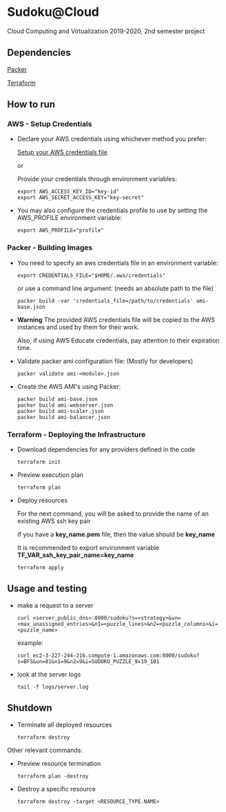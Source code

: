 # Sudoku@Cloud

Cloud Computing and Virtualization 2019-2020, 2nd semester project

## Dependencies

[Packer](https://packer.io/)

[Terraform](https://www.terraform.io/)

## How to run

### AWS - Setup Credentials

- Declare your AWS credentials using whichever method you prefer:

  [Setup your AWS credentials file](https://docs.aws.amazon.com/cli/latest/userguide/cli-configure-files.html)

  or

  Provide your credentials through environment variables:

      export AWS_ACCESS_KEY_ID="key-id"
      export AWS_SECRET_ACCESS_KEY="key-secret"

- You may also configure the credentials profile to use by setting the AWS_PROFILE environment variable:

      export AWS_PROFILE="profile"

### Packer - Building Images

- You need to specify an aws credentials file in an environment variable:

      export CREDENTIALS_FILE="$HOME/.aws/credentials"

    or use a command line argument: (needs an absolute path to the file)

      packer build -var 'credentials_file=/path/to/credentials' ami-base.json

- **Warning** The provided AWS credentials file will be copied to the AWS instances and used by them for their work.

  Also, if using AWS Educate credentials, pay attention to their expiration time.

- Validate packer ami configuration file: (Mostly for developers)

      packer validate ami-<module>.json

- Create the AWS AMI's using Packer:

      packer build ami-base.json
      packer build ami-webserver.json
      packer build ami-scaler.json
      packer build ami-balancer.json

### Terraform - Deploying the Infrastructure

- Download dependencies for any providers defined in the code

      terraform init

- Preview execution plan

      terraform plan

- Deploy resources

  For the next command, you will be asked to provide the name of an existing AWS ssh key pair

  If you have a **key_name.pem** file, then the value should be **key_name**

  It is recommended to export environment variable **TF_VAR_ssh_key_pair_name=key_name**

      terraform apply

## Usage and testing

- make a request to a server

      curl <server_public_dns>:8000/sudoku?s=<strategy>&un=<max_unassigned_entries>&n1=<puzzle_lines>&n2=<puzzle_columns>&i=<puzzle_name>

    example:

      curl ec2-3-227-244-216.compute-1.amazonaws.com:8000/sudoku?s=BFS&un=81&n1=9&n2=9&i=SUDOKU_PUZZLE_9x19_101

- look at the server logs

      tail -f logs/server.log

## Shutdown

- Terminate all deployed resources

      terraform destroy

Other relevant commands:

- Preview resource termination

      terraform plan -destroy

- Destroy a specific resource

      terraform destroy -target <RESOURCE_TYPE.NAME>
